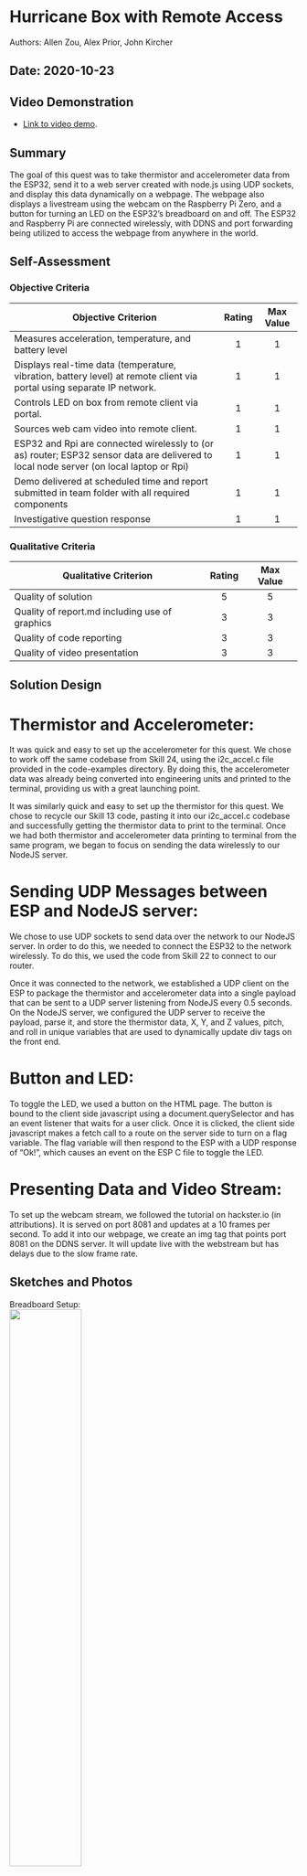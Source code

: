 # Hurricane Box with Remote Access
Authors: Allen Zou, Alex Prior, John Kircher

Date: 2020-10-23
-----


## Video Demonstration
- [Link to video demo](https://drive.google.com/file/d/1f9fklLlsxecqIVp7K62db-wnEkJHCFs1/preview).


## Summary
The goal of this quest was to take thermistor and accelerometer data from the ESP32, send it to a web server created with node.js using UDP sockets, and display this data dynamically on a webpage. The webpage also displays a livestream using the webcam on the Raspberry Pi Zero, and a button for turning an LED on the ESP32’s breadboard on and off. The ESP32 and Raspberry Pi are connected wirelessly, with DDNS and port forwarding being utilized to access the webpage from anywhere in the world. 

## Self-Assessment

### Objective Criteria

| Objective Criterion | Rating | Max Value  | 
|---------------------------------------------|:-----------:|:---------:|
| Measures acceleration, temperature, and battery level | 1 |  1     | 
| Displays real-time data (temperature, vibration, battery level) at remote client via portal using separate IP network. | 1 |  1     | 
| Controls LED on box from remote client via portal.  | 1 |  1     | 
| Sources web cam video into remote client. | 1 |  1     | 
| ESP32 and Rpi are connected wirelessly to (or as) router; ESP32 sensor data are delivered to local node server (on local laptop or Rpi) | 1 |  1     | 
| Demo delivered at scheduled time and report submitted in team folder with all required components | 1 |  1     | 
| Investigative question response | 1 |  1     | 


### Qualitative Criteria

| Qualitative Criterion | Rating | Max Value  | 
|---------------------------------------------|:-----------:|:---------:|
| Quality of solution | 5 |  5     | 
| Quality of report.md including use of graphics | 3 |  3     | 
| Quality of code reporting | 3 |  3     | 
| Quality of video presentation | 3 |  3     | 


## Solution Design
# Thermistor and Accelerometer:
It was quick and easy to set up the accelerometer for this quest. We chose to work off the same codebase from Skill 24, using the i2c_accel.c file provided in the code-examples directory. By doing this, the accelerometer data was already being converted into engineering units and printed to the terminal, providing us with a great launching point.

It was similarly quick and easy to set up the thermistor for this quest. We chose to recycle our Skill 13 code, pasting it into our i2c_accel.c codebase and successfully getting the thermistor data to print to the terminal. Once we had both thermistor and accelerometer data printing to terminal from the same program, we began to focus on sending the data wirelessly to our NodeJS server.

# Sending UDP Messages between ESP and NodeJS server:
We chose to use UDP sockets to send data over the network to our NodeJS server. In order to do this, we needed to connect the ESP32 to the network wirelessly. To do this, we used the code from Skill 22 to connect to our router.

Once it was connected to the network, we established a UDP client on the ESP to package the thermistor and accelerometer data into a single payload that can be sent to a UDP server listening from NodeJS every 0.5 seconds. On the NodeJS server, we configured the UDP server to receive the payload, parse it, and store the thermistor data, X, Y, and Z values, pitch, and roll in unique variables that are used to dynamically update div tags on the front end.

# Button and LED:
To toggle the LED, we used a button on the HTML page. The button is bound to the client side javascript using a document.querySelector and has an event listener that waits for a user click. Once it is clicked, the client side javascript makes a fetch call to a route on the server side to turn on a flag variable. The flag variable will then respond to the ESP with a UDP response of “Ok!”, which causes an event on the ESP C file to toggle the LED. 

# Presenting Data and Video Stream:
To set up the webcam stream, we followed the tutorial on hackster.io (in attributions). It is served on port 8081 and updates at a 10 frames per second. To add it into our webpage, we create an img tag that points port 8081 on the DDNS server. It will update live with the webstream but has delays due to the slow frame rate.



## Sketches and Photos
Breadboard Setup:
<br>
<img src="./images/breadboard.jpg" width="50%" />
<img src="./images/breadboard2.jpg" width="50%" />
<br>
RaspberryPi Setup:
<br>
<img src="./images/raspberrypi.jpg" width="50%" /> 
<br>
Terminal Output During Testing:
<br>
<img src="./images/terminal.PNG" width="50%" /> 
<br>
Webpage Layout:
<br>
<img src="./images/website.png" width="50%" /> 

## Investigative Question
What are steps you can take to make your device and system low power? Please cite sources for you answer.
Research has determined that a bulk of wireless sensor network power consumption comes from trasnmitting data rather than the expected data collection. One way that we can decrease the power consumption is to implement cluster based protocols such as Low Energy Adaptive Clustering Hierarchy Protocol (LEACH) or Virtual Grid based Dynamic Routes Adjustment (VGDRA). By clustering sensor data and sending it from only one node the network and determine the most optimal times to send data and minimize how many times we have to trasmit back and forth. This will allow the system to have steady states where it can "rest" and conserve energy.

Sources for this answer: 
- https://link.springer.com/article/10.1007/s00779-019-01205-4
- https://www.sciencedirect.com/science/article/pii/S131915781730023X


## Modules, Tools, Source Used Including Attribution
- Whizzer Socket Brief: http://whizzer.bu.edu/briefs/design-patterns/dp-sockets
- Motion webcam: https://www.hackster.io/narender-singh/portable-video-streaming-camera-with-raspberry-pi-zero-w-dc22fd
- Skills 13, 22, 24 code
- ADC Guide from Whizzer: https://docs.espressif.com/projects/esp-idf/en/latest/esp32/api-reference/peripherals/adc.html
- ADC example code: https://github.com/espressif/esp-idf/tree/39f090a4f1dee4e325f8109d880bf3627034d839/examples/peripherals/adc
- Wifi Station Sample Code: https://github.com/espressif/esp-idf/tree/master/examples/wifi/getting_started/station
- Tilt_Sensing: https://wiki.dfrobot.com/How_to_Use_a_Three-Axis_Accelerometer_for_Tilt_Sensing
- ADXL343 Sample Code: https://github.com/BU-EC444/code-examples/tree/master/i2c-accel
- ADXL343 Datasheet: https://cdn-learn.adafruit.com/assets/assets/000/070/556/original/adxl343.pdf?1549287964


## References

-----

